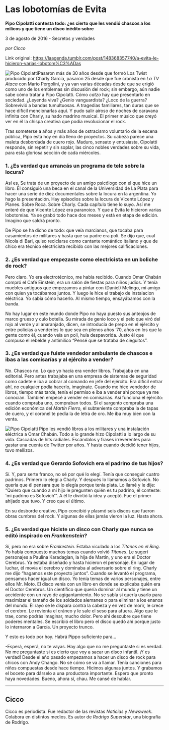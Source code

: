 # Las lobotomías de Evita

**Pipo Cipolatti contesta todo: ¿es cierto que les vendió chascos a los milicos y que tiene un disco inédito sobre**

3 de agosto de 2016 - Secretos y verdades

_por Cicco_

Link original: https://laagenda.tumblr.com/post/148368357740/a-evita-le-hicieron-varias-lobotom%C3%ADas

![Pipo Cipolatti](https://64.media.tumblr.com/861c8ffc9caa5413686375aadef2673e/tumblr_inline_pjzvdeSkLa1t6q87u_500.jpg)Pasaron más de 30 años desde que formó Los Twist producido por Charly García, pasaron 25 desde que fue cronista en *La TV Ataca* con Mario Pergolini, y ya van varias décadas desde que se erigió como uno de los emblemas sin discusión del rock; sin embargo, aún nadie sabe cómo tratar a Pipo Cipolatti. Cómo *catzo* hay que presentarlo en sociedad. ¿Leyenda viva? ¿Genio vanguardista? ¿Loco de la guerra? Sobrevivió a bandas tumultuosas. A tragedias familiares, tan duras que se hace difícil mencionarlas aquí. Y pudo salir airoso de noches de caravana infinita con Charly, su hado madrino musical. El primer músico que creyó ver en él la chispa creativa que podía revolucionar el rock.

Tras someterse a años y más años de ostracismo voluntario de la escena pública, Pipo está hoy en día lleno de proyectos. Su cabeza parece una maleta desbordada de cuero rojo. Maduro, sensato y entusiasta, Cipolatti responde, sin repetir y sin soplar, las cinco nobles verdades sobre su vida, para esta gloriosa sección de cada miércoles.

### 1. ¿Es verdad que arrancás un programa de tele sobre la locura?

Así es. Se trata de un proyecto de un amigo psicólogo con el que hice un libro. Él consiguió una beca en el canal de la Universidad de La Plata para hacer una serie de diez documentales sobre la locura en la argentina. Yo hago la presentación. Hay episodios sobre la locura de Vicente López y Planes. Sobre Roca. Sobre Charly. Cada capítulo tiene lo suyo. Así me enteré de que Vicente López era paranoico. Y que a Evita le hicieron varias lobotomías. Ya se grabó todo hace dos meses y está en etapa de edición. Imagino que saldrá pronto.

De Pipo se ha dicho de todo: que veía marcianos, que tocaba para casamientos de militares y hasta que su padre era poli. Se dijo que, cual Nicola di Bari, quiso reciclarse como cantante romántico italiano y que de chico era técnico electricista recibido con las mejores calificaciones.

### 2. ¿Es verdad que empezaste como electricista en un boliche de rock?

Pero claro. Yo era electrotécnico, me había recibido. Cuando Omar Chabán compró el Café Einstein, era un salón de fiestas para niños judíos. Y tenía muebles antiguos que empezamos a pintar con (Daniel) Melingo, mi amigo con quien ya tocábamos juntos. Y luego le hice el trabajo de instalacion eléctrica. Yo sabía cómo hacerlo. Al mismo tiempo, ensayábamos con la banda.

No hay lugar en este mundo donde Pipo no haya puesto sus anteojos de marco grueso y culo botella. Su mirada de genio loco y el pelo que viró del rojo al verde y al anaranjado, dicen, se introducía de prepo en el ejército y entre policías a venderles lo que sea en plenos años ‘70, años en los que la gente como él, cuando veía un poli, huía despavorida. Justo él que compuso el rebelde y antimilico “Pensé que se trataba de cieguitos”.

### 3. ¿Es verdad que fuiste vendedor ambulante de chascos e ibas a las comisarías y al ejército a vender?

No. Chascos no. Lo que yo hacía era vender libros. Trabajaba en una editorial. Pero antes trabajaba en una empresa de sistemas de seguridad como cadete e iba a cobrar al comando en jefe del ejército. Era difícil entrar ahí, no cualquier podía hacerlo, imaginate. Cuando me hice vendedor de libros, tiempo más tarde, tenía el permiso e iba a vender ahí porque ya me conocían. También empecé a vender en comisarías. Así funciona el ejército: cuando compraba uno, compraban todos. Si el sargento compraba una edición económica del *Martín Fierro*, el subteniente compraba la de tapas de cuero, y el coronel te pedía la de letra de oro. Me iba muy bien con la venta.

![Pipo Cipolatti](https://64.media.tumblr.com/861c8ffc9caa5413686375aadef2673e/tumblr_inline_pjzvdeSkLa1t6q87u_500.jpg) Pipo les vendió libros a los militares y una instalación eléctrica a Omar Chabán. Todo a lo grande hizo Cipolatti a lo largo de su vida. Cascadas de hits radiales. Escándalos y frases irreverentes para gastar una cuenta de Twitter por años. Y hasta cuando decidió tener hijos, tuvo mellizos.

### 4. ¿Es verdad que Gerardo Sofovich era el padrino de tus hijos?

Sí. Y, para serte franco, no sé por qué lo elegí. Tenía que conseguir cuatro padrinos. Primero lo elegí a Charly. Y después lo llamamos a Sofovich. No quería que él pensara que lo elegía porque tenía plata. Lo llamé y le dije: “Quiero que cuando a mi hijo le pregunten quién es tu padrino, él conteste: 'mi padrino es Sofovich’”. A él le divirtió la idea y aceptó. Fue el primer ahijado que tuvo. Y creo que el último.

En su desborde creativo, Pipo concibió y plasmó seis discos que fueron obras cumbres del rock. Y algunas de ellas jamás vieron la luz. Hasta ahora.

### 5. ¿Es verdad que hiciste un disco con Charly que nunca se editó inspirado en *Frankenstein*?

Sí, pero no era sobre *Frankestein*. Estaba viculado a los *Titanes en el Ring*. Yo había compuesto muchos temas cuando volvió *Titanes*. Le sugerí personajes a Paulina Karadagian, la hija de Martín, y uno era el Doctor Cerebrus. Ya estaba diseñado y hasta hicieron el personaje. En lugar de luchar, él movía el cerebro y dominaba al adversario sobre el ring. Charly me dijo “hagamos este proyecto juntos”. Cuando se levantó el programa, pensamos hacer igual un disco. Yo tenía temas de varios personajes, entre ellos Mr. Moto. El disco venía con un libro en donde se explicaba quién era el Doctor Cerebrus. Un científico que quería dominar al mundo y tiene un accidente con un rayo de agigantamiento. No se sabía si quería usarlo para maximizar el tamaño de los soldados alemanes o para eliminar a los enanos del mundo. El rayo se le dispara contra la cabeza y en vez de morir, le crece el cerebro. Le revienta el cráneo y le sale el seso para afuera. Algo que le trae, como podrás imaginar, mucho dolor. Pero ahí descubre que tiene poderes mentales. Se escribió el libro pero el disco quedó ahí porque justo lo internaron a García. Un proyecto trunco.

Y esto es todo por hoy. Habrá Pippo suficiente para…

-Esperá, esperá, no te vayas. Hay algo que no me preguntaste si es verdad. No me preguntaste si es cierto que voy a sacar un disco infantil. ¡Y es verdad! Desde el año pasado empezamos a hacer un disco de rock para chicos con Andy Chango. No sé cómo se va a llamar. Tenía canciones para niños compuestas desde hace tiempo. Hicimos algunas juntos. Y grabamos el boceto para dárselo a una productora importante. Espero que pronto haya novedades. Bueno, ahora sí, chau. Me cansé de hablar.

  




---

 Cicco
------

 Cicco es periodista. Fue redactor de las revistas *Noticias* y *Newsweek*. Colabora en distintos medios. Es autor de *Rodrigo Superstar*, una biografía de Rodrigo. 

